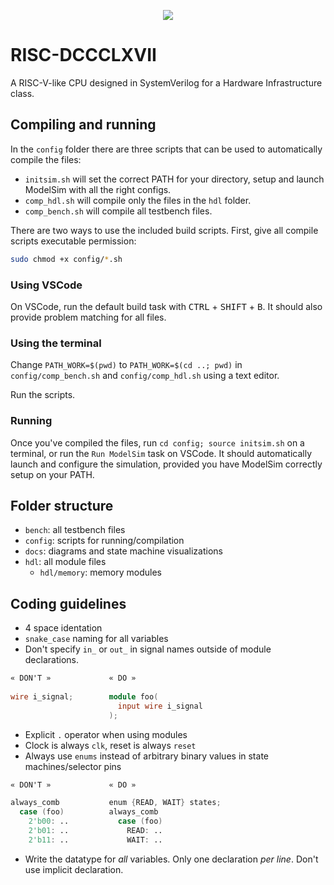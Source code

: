 <p align="center">
  <img src="https://i.imgur.com/epw8sfM.png"/>
</p>

# RISC-DCCCLXVII
A RISC-V-like CPU designed in SystemVerilog for a Hardware Infrastructure class.

## Compiling and running
In the `config` folder there are three scripts that can be used to automatically compile the files:  
* `initsim.sh` will set the correct PATH for your directory, setup and launch ModelSim with all the right configs. 
* `comp_hdl.sh` will compile only the files in the `hdl` folder.  
* `comp_bench.sh` will compile all testbench files.

There are two ways to use the included build scripts. First, give all compile scripts executable permission:

```zsh
sudo chmod +x config/*.sh
```

### Using VSCode

On VSCode, run the default build task with <kbd>CTRL</kbd> + <kbd>SHIFT</kbd> + <kbd>B</kbd>. It should also provide problem matching for all files.

### Using the terminal

Change `PATH_WORK=$(pwd)` to `PATH_WORK=$(cd ..; pwd)` in `config/comp_bench.sh` and `config/comp_hdl.sh` using a text editor.

Run the scripts.

### Running
Once you've compiled the files, run `cd config; source initsim.sh` on a terminal, or run the `Run ModelSim` task on VSCode. It should automatically launch and configure the simulation, provided you have ModelSim correctly setup on your PATH.

## Folder structure
* `bench`: all testbench files
* `config`: scripts for running/compilation
* `docs`: diagrams and state machine visualizations
* `hdl`: all module files
  * `hdl/memory`: memory modules

## Coding guidelines

* 4 space identation
* `snake_case` naming for all variables
* Don't specify `in_` or `out_` in signal names outside of module declarations.
```verilog
« DON'T »             « DO »
                    
wire i_signal;        module foo(
                        input wire i_signal
                      );
```
* Explicit `.` operator when using modules
* Clock is always `clk`, reset is always `reset`
* Always use `enums` instead of arbitrary binary values in state machines/selector pins
```verilog
« DON'T »             « DO »

always_comb           enum {READ, WAIT} states;
  case (foo)          always_comb
    2'b00: ..           case (foo)
    2'b01: ..             READ: ..
    2'b11: ..             WAIT: ..
```

* Write the datatype for *all* variables. Only one declaration *per line*. Don't use implicit declaration.
